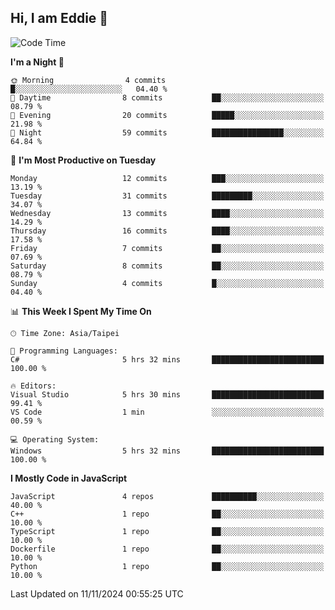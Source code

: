 ## Hi, I am Eddie 👋

<!--START_SECTION:waka-->
![Code Time](http://img.shields.io/badge/Code%20Time-386%20hrs%2041%20mins-blue)

**I'm a Night 🦉** 

```text
🌞 Morning                4 commits           █░░░░░░░░░░░░░░░░░░░░░░░░   04.40 % 
🌆 Daytime                8 commits           ██░░░░░░░░░░░░░░░░░░░░░░░   08.79 % 
🌃 Evening                20 commits          █████░░░░░░░░░░░░░░░░░░░░   21.98 % 
🌙 Night                  59 commits          ████████████████░░░░░░░░░   64.84 % 
```
📅 **I'm Most Productive on Tuesday** 

```text
Monday                   12 commits          ███░░░░░░░░░░░░░░░░░░░░░░   13.19 % 
Tuesday                  31 commits          █████████░░░░░░░░░░░░░░░░   34.07 % 
Wednesday                13 commits          ████░░░░░░░░░░░░░░░░░░░░░   14.29 % 
Thursday                 16 commits          ████░░░░░░░░░░░░░░░░░░░░░   17.58 % 
Friday                   7 commits           ██░░░░░░░░░░░░░░░░░░░░░░░   07.69 % 
Saturday                 8 commits           ██░░░░░░░░░░░░░░░░░░░░░░░   08.79 % 
Sunday                   4 commits           █░░░░░░░░░░░░░░░░░░░░░░░░   04.40 % 
```


📊 **This Week I Spent My Time On** 

```text
🕑︎ Time Zone: Asia/Taipei

💬 Programming Languages: 
C#                       5 hrs 32 mins       █████████████████████████   100.00 % 

🔥 Editors: 
Visual Studio            5 hrs 30 mins       █████████████████████████   99.41 % 
VS Code                  1 min               ░░░░░░░░░░░░░░░░░░░░░░░░░   00.59 % 

💻 Operating System: 
Windows                  5 hrs 32 mins       █████████████████████████   100.00 % 
```

**I Mostly Code in JavaScript** 

```text
JavaScript               4 repos             ██████████░░░░░░░░░░░░░░░   40.00 % 
C++                      1 repo              ██░░░░░░░░░░░░░░░░░░░░░░░   10.00 % 
TypeScript               1 repo              ██░░░░░░░░░░░░░░░░░░░░░░░   10.00 % 
Dockerfile               1 repo              ██░░░░░░░░░░░░░░░░░░░░░░░   10.00 % 
Python                   1 repo              ██░░░░░░░░░░░░░░░░░░░░░░░   10.00 % 
```




 Last Updated on 11/11/2024 00:55:25 UTC
<!--END_SECTION:waka-->
